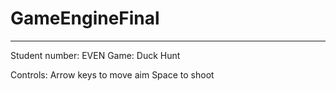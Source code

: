 # GameEngineFinal
---
Student number: EVEN
Game: Duck Hunt

Controls:
Arrow keys to move aim
Space to shoot
